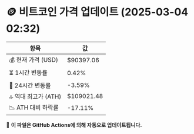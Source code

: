 # 🪙 비트코인 가격 업데이트 (2025-03-04 02:32)

| 항목                | 값 |
|--------------------|----------------|
| 💰 현재 가격 (USD) | $90397.06 |
| ⏳ 1시간 변동률    | 0.42% |
| 📆 24시간 변동률   | -3.59% |
| 🔝 역대 최고가 (ATH) | $109021.48 |
| 📉 ATH 대비 하락률 | -17.11% |

🔄 **이 파일은 GitHub Actions에 의해 자동으로 업데이트됩니다.**
